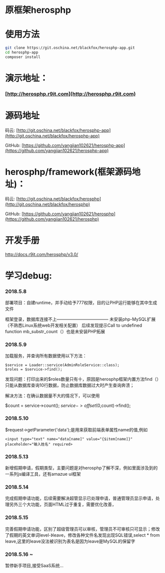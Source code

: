 原框架herosphp
====
使用方法
=====
```bash
git clone https://git.oschina.net/blackfox/herosphp-app.git
cd herosphp-app
composer install
```

演示地址：
=======
### [http://herosphp.r9it.com](http://herosphp.r9it.com)

源码地址
====
码云: [http://git.oschina.net/blackfox/herosphp-app](http://git.oschina.net/blackfox/herosphp-app)

GitHub: [https://github.com/yangjian102621/herosphp-app](https://github.com/yangjian102621/herosphp-app)

herosphp/framework(框架源码地址)：
====
码云: [http://git.oschina.net/blackfox/herosphp](http://git.oschina.net/blackfox/herosphp)

GitHub: [https://github.com/yangjian102621/herosphp](https://github.com/yangjian102621/herosphp)

开发手册
========
http://docs.r9it.com/herosphp/v3.0/

学习debug:
=========

### 2018.5.8 
部署项目：自建runtime，并手动给予777权限，目的让PHP运行能够在其中生成文件


框架登录，数据库连接不上———————————— 未安装php-MySQL扩展（不熟悉Linux系统web开发相关配置） 后续发现提示Call to undefined function mb_substr_count（）也是未安装PHP拓展

### 2018.5.9
加载服务，并查询所有数据使用以下方法：

	$service = Loader::service(AdminRoleService::class);
	$roles = $service->find();
发现问题：打印出来的$roles数量只有十，原因是herosphp框架内置方法find（）只能从数据库查询10行数据，防止数据库数据过大时产生查询奔溃；

解决方法：在确认数据量不大的情况下，可以使用

$count = service->count();
$service->offset(0,$count)->find();

### 2018.5.10
$request->getParameter('data');是用来获取前端表单属性name的值,例如

	<input type="text" name="data[name]" value="{$item[name]}" placeholder="输入姓名" required>

### 2018.5.13
新增假期申请，假期类型，主要问题是对herosphp了解不深，例如里面涉及到的一系列js编译工具，还有amazue ui框架


### 2018.5.14
完成假期申请功能，后续需要解决超管显示已处理申请，普通管理员显示申请，处理另外三个大功能，页面HTML过于重复，需要优化改善，

### 2018.5.15
完善假期申请功能，区别了超级管理员可以审核，管理员不可审核只可显示；修改了假期的英文单词level-》leave，修改各种文件名发现出现SQL错误,select * from leave,这里的leave没法被识别为表名是因为leave是MySQL的保留字

### 2018.5.16 ~
暂停新手项目,接受SaaS系统...